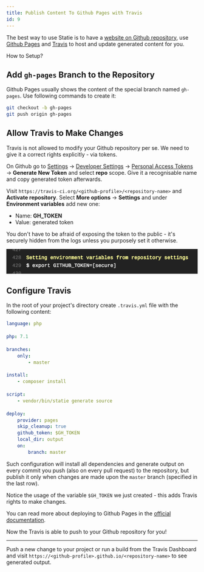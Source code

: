 ```yaml
---
title: Publish Content To Github Pages with Travis
id: 9
---
```


The best way to use Statie is to have a [website on Github repository](https://github.com/TomasVotruba/tomasvotruba.cz), use [Github Pages](https://pages.github.com/) and [Travis](https://www.travis-ci.org/) to host and update generated content for you.

How to Setup?

## Add `gh-pages` Branch to the Repository

Github Pages usually shows the content of the special branch named `gh-pages`. Use following commands to create it:

```bash
git checkout -b gh-pages
git push origin gh-pages
```

## Allow Travis to Make Changes

Travis is not allowed to modify your Github repository per se. We need to give it a correct rights explicitly - via tokens.

On Github go to [Settings](https://github.com/settings/profile) → [Developer Settings](https://github.com/settings/developers) → [Personal Access Tokens](https://github.com/settings/tokens) → **Generate New Token** and select **repo** scope. Give it a recognisable name and copy generated token afterwards.

Visit `https://travis-ci.org/<github-profile>/<repository-name>` and **Activate repository**. Select **More options** → **Settings** and under **Environment variables** add new one:

- Name: **GH_TOKEN**
- Value: generated token

You don't have to be afraid of exposing the token to the public - it's securely hidden from the logs unless you purposely set it otherwise.

[![GH_TOKEN is hidden from the log](/data/travis-gh-token-log.png)](https://www.travis-ci.org/crazko/statie-web/builds/323202354#L429)

## Configure Travis

In the root of your project's directory create `.travis.yml` file with the following content:

```yaml
language: php

php: 7.1

branches:
    only:
        - master

install:
    - composer install

script:
    - vendor/bin/statie generate source

deploy:
    provider: pages
    skip_cleanup: true
    github_token: $GH_TOKEN
    local_dir: output
    on:
        branch: master
```

Such configuration will install all dependencies and generate output on every commit you push (also on every pull request) to the repository, but publish it only when changes are made upon the `master` branch (specified in the last row).

Notice the usage of the variable `$GH_TOKEN` we just created - this adds Travis rights to make changes.

You can read more about deploying to Github Pages in the [official documentation](https://docs.travis-ci.com/user/deployment/pages/).

Now the Travis is able to push to your Github repository for you!

---

Push a new change to your project or run a build from the Travis Dashboard and visit `https://<github-profile>.github.io/<repository-name>` to see generated output.
